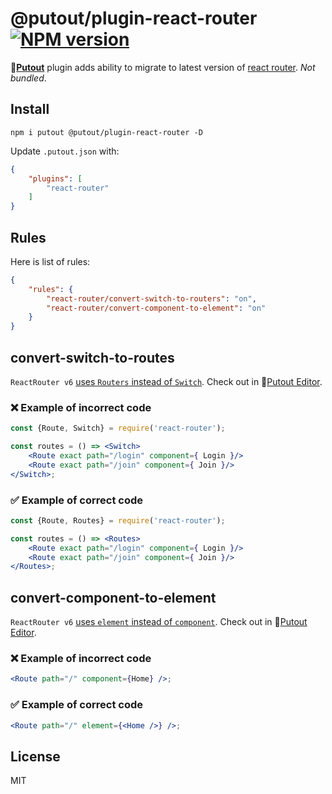 # @putout/plugin-react-router [![NPM version][NPMIMGURL]][NPMURL]

[NPMIMGURL]: https://img.shields.io/npm/v/@putout/plugin-react-router.svg?style=flat&longCache=true
[NPMURL]: https://npmjs.org/package/@putout/plugin-react-router "npm"

🐊[**Putout**](https://github.com/coderaiser/putout) plugin adds ability to migrate to latest version of [react router](https://reactrouter.com/docs/en/v6/upgrading/v5). *Not bundled*.

## Install

```
npm i putout @putout/plugin-react-router -D
```

Update `.putout.json` with:

```json
{
    "plugins": [
        "react-router"
    ]
}
```

## Rules

Here is list of rules:

```json
{
    "rules": {
        "react-router/convert-switch-to-routers": "on",
        "react-router/convert-component-to-element": "on"
    }
}
```

## convert-switch-to-routes

`ReactRouter v6` [uses `Routers` instead of `Switch`](https://reactrouter.com/en/6.6.2/components/routes#routes). Check out in 🐊[Putout Editor](https://putout.cloudcmd.io/#/gist/2030cd7141bf5f02bef896b19b9400ea/a1364326157c85b9e8fa33b6c87cb77ca5a2792f).

### ❌ Example of incorrect code

```jsx
const {Route, Switch} = require('react-router');

const routes = () => <Switch>
    <Route exact path="/login" component={ Login }/>
    <Route exact path="/join" component={ Join }/>
</Switch>;
```

### ✅ Example of correct code

```jsx
const {Route, Routes} = require('react-router');

const routes = () => <Routes>
    <Route exact path="/login" component={ Login }/>
    <Route exact path="/join" component={ Join }/>
</Routes>;
```

## convert-component-to-element

`ReactRouter v6` [uses `element` instead of `component`](https://reactrouter.com/en/6.6.2/route/route#dynamic-segments). Check out in 🐊[Putout Editor](https://putout.cloudcmd.io/#/gist/7fb5cf000b6a61d4003fccf2fcb39da3/1de6534c6151a20e021b3508e027fb0ee2449b0c).

### ❌ Example of incorrect code

```jsx
<Route path="/" component={Home} />;
```

### ✅ Example of correct code

```jsx
<Route path="/" element={<Home />} />;
```

## License

MIT
